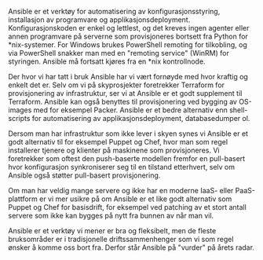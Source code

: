Ansible er et verktøy for automatisering av konfigurasjonsstyring, installasjon av programvare og applikasjonsdeployment. Konfigurasjonskoden er enkel og lettlest, og det kreves ingen agenter eller annen programvare på serverne som provisjoneres bortsett fra Python for \*nix-systemer. For Windows brukes PowerShell remoting for tilkobling, og via PowerShell snakker man med en "remoting service" (WinRM) for styringen. Ansible må fortsatt kjøres fra en \*nix kontrollnode. 

Der hvor vi har tatt i bruk Ansible har vi vært fornøyde med hvor kraftig og enkelt det er. Selv om vi på skyprosjekter foretrekker Terraform for provisjonering av infrastruktur, ser vi at Ansible er et godt supplement til Terraform. Ansible kan også benyttes til provisjonering ved bygging av OS-images med for eksempel Packer. Ansible er et bedre alternativ enn shell-scripts for automatisering av applikasjonsdeployment, databasedumper ol.

Dersom man har infrastruktur som ikke lever i skyen synes vi Ansible er et godt alternativ til for eksempel Puppet og Chef, hvor man som regel installerer tjenere og klienter på maskinene som provisjoneres. Vi foretrekker som oftest den push-baserte modellen fremfor en pull-basert hvor konfigurasjon synkroniserer seg til en tilstand etterhvert, selv om Ansible også støtter pull-basert provisjonering. 

Om man har veldig mange servere og ikke har en moderne IaaS- eller PaaS-plattform er vi mer usikre på om Ansible er et like godt alternativ som Puppet og Chef for basisdrift, for eksempel ved patching av et stort antall servere som ikke kan bygges på nytt fra bunnen av når man vil. 

Ansible er et verktøy vi mener er bra og fleksibelt, men de fleste bruksområder er i tradisjonelle driftssammenhenger som vi som regel ønsker å komme oss bort fra. Derfor står Ansible på "vurder" på årets radar. 